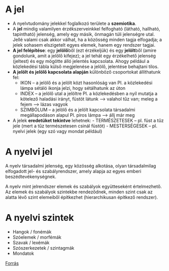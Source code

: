 # A jel

- A nyelvtudomány jelekkel foglalkozó területe a **szemiotika**.
- A **jel** mindig valamilyen érzékszerveinkkel felfogható (látható, hallható, tapintható) jelenség, amely egy másik, önmagán túli jelenségre utal. Jellé valami csak akkor válhat, ha a közösség minden tagja elfogadja; a jelek sohasem elszigetelt egyes elemek, hanem egy rendszer tagjai.
- **A jel felépítése**: egy **jelölő**ből (ezt érzékeljük) és egy **jelölt**ből (amire gondolunk, amit a jelölő kifejez); a jel tehát egy érzékelhető jelenség (jeltest) és egy mögötte álló jelentés kapcsolata. Ahogy például a közlekedési tábla külső megjelenése a jelölő, jelentése behajtani tilos.
- **A jelölt és jelölő kapcsolata alapján** különböző csoportokat állíthatunk fel:
	- IKON – a jelölő és a jelölt közt hasonlóság van
		Pl. a közlekedési lámpa sétáló ikonja jelzi, hogy sétálhatunk az úton
	- INDEX – a jelölő utal a jelöltre
		Pl. a közlekedésben a nyíl mutatja a kötelező haladási irányt, füstöt látunk —> valahol tűz van; meleg a fejem —> lázas vagyok
	- SZIMBÓLUM – a jelölő és a jelölt kapcsolata társadalmi megállapodáson alapul
		Pl. piros lámpa —> állj már meg
- A jelek **eredetüket tekintve** lehetnek:
	- TERMÉSZETESEK – pl. füst a tűz jele (mert a tűz természetesen csinál füstöt)
	- MESTERSÉGESEK – pl. nyelvi jelek (egy szó vagy mondat például)

# A nyelvi jel

A nyelv társadalmi jelenség, egy közösség alkotása, olyan társadalmilag elfogadott jel- és szabályrendszer, amely alapja az egyes emberi beszédtevékenységnek.

A nyelv mint jelrendszer elemek és szabályok együtteseként értelmezhető. Az elemek és szabályok szintekbe rendeződnek, minden szint csak az alatta lévő szint elemeiből építkezhet (hierarchikusan építkező rendszer).

# A nyelvi szintek

- Hangok / fonémák
- Szóelemek / morfémák
- Szavak / lexémák
- Szószerkezetek / szintagmák
- Mondatok

[Forrás](https://erettsegitetelek.com/2021/01/a-nyelv-mint-jelrendszer/)
